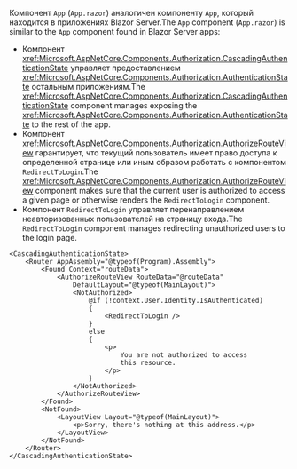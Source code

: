 <span data-ttu-id="8939b-101">Компонент `App` (`App.razor`) аналогичен компоненту `App`, который находится в приложениях Blazor Server.</span><span class="sxs-lookup"><span data-stu-id="8939b-101">The `App` component (`App.razor`) is similar to the `App` component found in Blazor Server apps:</span></span>

* <span data-ttu-id="8939b-102">Компонент <xref:Microsoft.AspNetCore.Components.Authorization.CascadingAuthenticationState> управляет предоставлением <xref:Microsoft.AspNetCore.Components.Authorization.AuthenticationState> остальным приложениям.</span><span class="sxs-lookup"><span data-stu-id="8939b-102">The <xref:Microsoft.AspNetCore.Components.Authorization.CascadingAuthenticationState> component manages exposing the <xref:Microsoft.AspNetCore.Components.Authorization.AuthenticationState> to the rest of the app.</span></span>
* <span data-ttu-id="8939b-103">Компонент <xref:Microsoft.AspNetCore.Components.Authorization.AuthorizeRouteView> гарантирует, что текущий пользователь имеет право доступа к определенной странице или иным образом работать с компонентом `RedirectToLogin`.</span><span class="sxs-lookup"><span data-stu-id="8939b-103">The <xref:Microsoft.AspNetCore.Components.Authorization.AuthorizeRouteView> component makes sure that the current user is authorized to access a given page or otherwise renders the `RedirectToLogin` component.</span></span>
* <span data-ttu-id="8939b-104">Компонент `RedirectToLogin` управляет перенаправлением неавторизованных пользователей на страницу входа.</span><span class="sxs-lookup"><span data-stu-id="8939b-104">The `RedirectToLogin` component manages redirecting unauthorized users to the login page.</span></span>

```razor
<CascadingAuthenticationState>
    <Router AppAssembly="@typeof(Program).Assembly">
        <Found Context="routeData">
            <AuthorizeRouteView RouteData="@routeData" 
                DefaultLayout="@typeof(MainLayout)">
                <NotAuthorized>
                    @if (!context.User.Identity.IsAuthenticated)
                    {
                        <RedirectToLogin />
                    }
                    else
                    {
                        <p>
                            You are not authorized to access 
                            this resource.
                        </p>
                    }
                </NotAuthorized>
            </AuthorizeRouteView>
        </Found>
        <NotFound>
            <LayoutView Layout="@typeof(MainLayout)">
                <p>Sorry, there's nothing at this address.</p>
            </LayoutView>
        </NotFound>
    </Router>
</CascadingAuthenticationState>
```
